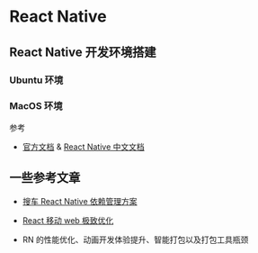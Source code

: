 # React Native

## React Native 开发环境搭建

### Ubuntu 环境

### MacOS 环境

参考

- [官方文档](https://facebook.github.io/react-native/) & [React Native 中文文档](https://reactnative.cn/)

## 一些参考文章

- [搜车 React Native 依赖管理方案](https://zhuanlan.zhihu.com/p/27095858)
- [React 移动 web 极致优化](http://www.alloyteam.com/2016/05/react-mobile-web-optimization/)

- RN 的性能优化、动画开发体验提升、智能打包以及打包工具瓶颈
